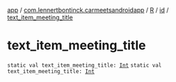 [app](../../../index.md) / [com.lennertbontinck.carmeetsandroidapp](../../index.md) / [R](../index.md) / [id](index.md) / [text_item_meeting_title](./text_item_meeting_title.md)

# text_item_meeting_title

`static val text_item_meeting_title: `[`Int`](https://kotlinlang.org/api/latest/jvm/stdlib/kotlin/-int/index.html)
`static val text_item_meeting_title: `[`Int`](https://kotlinlang.org/api/latest/jvm/stdlib/kotlin/-int/index.html)